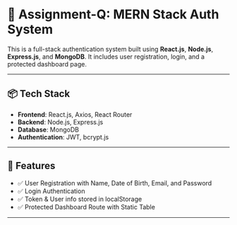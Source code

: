 # 🧠 Assignment-Q: MERN Stack Auth System

This is a full-stack authentication system built using **React.js**, **Node.js**, **Express.js**, and **MongoDB**. It includes user registration, login, and a protected dashboard page.

---

## 📦 Tech Stack

- **Frontend**: React.js, Axios, React Router
- **Backend**: Node.js, Express.js
- **Database**: MongoDB
- **Authentication**: JWT, bcrypt.js

---

## 🔑 Features

- ✅ User Registration with Name, Date of Birth, Email, and Password
- ✅ Login Authentication
- ✅ Token & User info stored in localStorage
- ✅ Protected Dashboard Route with Static Table

---
